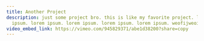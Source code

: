 ```yaml
---
title: Another Project
description: just some project bro. this is like my favorite project. lorem
  ipsum. lorem ipsum. lorem ipsum. lorem ipsum. lorem ipsum. weofijweoifj
video_embed_link: https://vimeo.com/945829371/abe1d38200?share=copy
---
```

